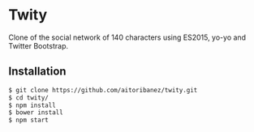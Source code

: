 # Twity

Clone of the social network of 140 characters using ES2015, yo-yo and Twitter Bootstrap.

## Installation

```sh
$ git clone https://github.com/aitoribanez/twity.git
$ cd twity/
$ npm install
$ bower install
$ npm start
```
